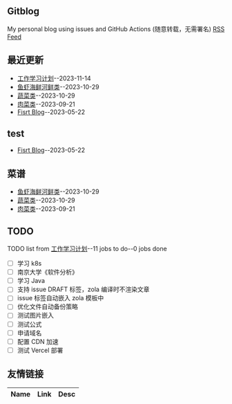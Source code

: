 ## Gitblog
My personal blog using issues and GitHub Actions (随意转载，无需署名)
[RSS Feed](https://raw.githubusercontent.com/shiyang07ca/shiyang07ca.github.io/master/feed.xml)
## 最近更新
- [工作学习计划](https://github.com/shiyang07ca/shiyang07ca.github.io/issues/5)--2023-11-14
- [鱼虾海鲜河鲜类](https://github.com/shiyang07ca/shiyang07ca.github.io/issues/4)--2023-10-29
- [蔬菜类](https://github.com/shiyang07ca/shiyang07ca.github.io/issues/3)--2023-10-29
- [肉菜类](https://github.com/shiyang07ca/shiyang07ca.github.io/issues/2)--2023-09-21
- [Fisrt Blog](https://github.com/shiyang07ca/shiyang07ca.github.io/issues/1)--2023-05-22
## test
- [Fisrt Blog](https://github.com/shiyang07ca/shiyang07ca.github.io/issues/1)--2023-05-22
## 菜谱
- [鱼虾海鲜河鲜类](https://github.com/shiyang07ca/shiyang07ca.github.io/issues/4)--2023-10-29
- [蔬菜类](https://github.com/shiyang07ca/shiyang07ca.github.io/issues/3)--2023-10-29
- [肉菜类](https://github.com/shiyang07ca/shiyang07ca.github.io/issues/2)--2023-09-21
## TODO
TODO list from [工作学习计划](https://github.com/shiyang07ca/shiyang07ca.github.io/issues/5)--11 jobs to do--0 jobs done
- [ ] 学习 k8s
- [ ] 南京大学《软件分析》
- [ ] 学习 Java 
- [ ] 支持 issue DRAFT 标签，zola 编译时不渲染文章
- [ ] issue 标签自动嵌入 zola 模板中
- [ ] 优化文件自动备份策略
- [ ] 测试图片嵌入
- [ ] 测试公式
- [ ] 申请域名
- [ ] 配置 CDN 加速
- [ ] 测试 Vercel 部署

## 友情链接
| Name | Link | Desc | 
 | ---- | ---- | ---- |
